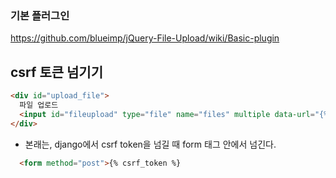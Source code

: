 
### 기본 플러그인 
https://github.com/blueimp/jQuery-File-Upload/wiki/Basic-plugin


## csrf 토큰 넘기기 

```html
<div id="upload_file">
  파일 업로드
  <input id="fileupload" type="file" name="files" multiple data-url="{% url 'main:upload_file' %}" data-form-data='{"csrfmiddlewaretoken": "{{ csrf_token }}"}'>
</div>
```

- 본래는, django에서 csrf token을 넘길 때 form 태그 안에서 넘긴다.

```html 
  <form method="post">{% csrf_token %}
```
   
